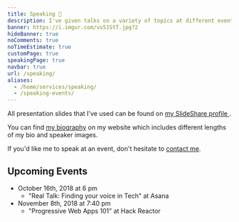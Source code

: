 ```yaml
---
title: Speaking 💬️
description: I've given talks on a variety of topics at different events.
banner: https://i.imgur.com/vv51StT.jpg?2
hideBanner: true
noComments: true
noTimeEstimate: true
customPage: true
speakingPage: true
navbar: true
url: /speaking/
aliases:
  - /home/services/speaking/
  - /speaking-events/
---
```


All presentation slides that I've used can be found on <a href="https://www.slideshare.net/fvcproductions" target="_blank" rel="noopener">my SlideShare profile <i class="fab fa-slideshare"></i></a>.

You can find [my biography](/bio/) on my website which includes different lengths of my bio and speaker images.

If you'd like me to speak at an event, don't hesitate to [contact me](/contact).

## Upcoming Events

- October 16th, 2018 at 6 pm
  - "Real Talk: Finding your voice in Tech" at Asana
- November 8th, 2018 at 7:40 pm
  - "Progressive Web Apps 101" at Hack Reactor
